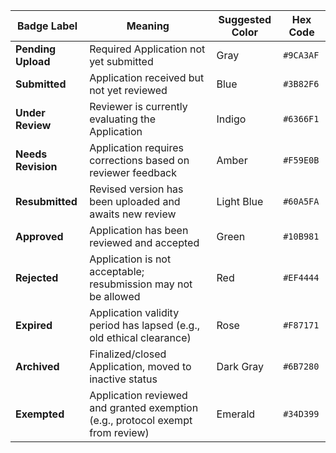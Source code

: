 | **Badge Label**    | **Meaning**                                                                 | **Suggested Color** | **Hex Code** |
| ------------------ | --------------------------------------------------------------------------- | ------------------- | ------------ |
| **Pending Upload** | Required Application not yet submitted                                         | Gray                | `#9CA3AF`    |
| **Submitted**      | Application received but not yet reviewed                                      | Blue                | `#3B82F6`    |
| **Under Review**   | Reviewer is currently evaluating the Application                               | Indigo              | `#6366F1`    |
| **Needs Revision** | Application requires corrections based on reviewer feedback                    | Amber               | `#F59E0B`    |
| **Resubmitted**    | Revised version has been uploaded and awaits new review                     | Light Blue          | `#60A5FA`    |
| **Approved**       | Application has been reviewed and accepted                                     | Green               | `#10B981`    |
| **Rejected**       | Application is not acceptable; resubmission may not be allowed                 | Red                 | `#EF4444`    |
| **Expired**        | Application validity period has lapsed (e.g., old ethical clearance)           | Rose                | `#F87171`    |
| **Archived**       | Finalized/closed Application, moved to inactive status                         | Dark Gray           | `#6B7280`    |
| **Exempted**       | Application reviewed and granted exemption (e.g., protocol exempt from review) | Emerald             | `#34D399`    |
